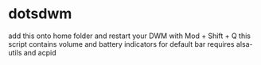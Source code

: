 # dotsdwm


add this onto home folder and restart your DWM with Mod + Shift + Q 
this script contains volume and battery indicators for default bar
requires alsa-utils and acpid 
